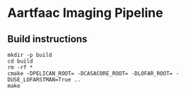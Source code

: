 Aartfaac Imaging Pipeline
=========================

Build instructions
------------------
    mkdir -p build
    cd build
    rm -rf *
    cmake -DPELICAN_ROOT= -DCASACORE_ROOT= -DLOFAR_ROOT= -DUSE_LOFARSTMAN=True ..
    make
